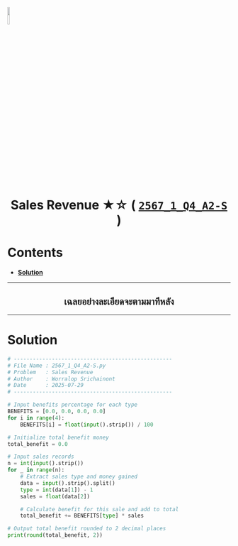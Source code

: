 <p align="left">
  <a href="../../README.md">
    <img src="../../../../Z99-OTHERS/00-common/00-back.png" style="width:10%">
  </a>
</p>

<div align="center">
  <h1>
    Sales Revenue ★☆ (
      <a href="https://drive.google.com/file/d/1dtHz7HJZBxXfQWcV1qD4toB7S1Lekbwi/view?usp=sharing">
        <code>2567_1_Q4_A2-S</code>
      </a>
    )
  </h1>
</div>

# Contents

-   [**Solution**](#solution)

---

<div align="center">
  <h2>เฉลยอย่างละเอียดจะตามมาทีหลัง</h2>
</div>

---

# Solution

```python
# --------------------------------------------------
# File Name : 2567_1_Q4_A2-S.py
# Problem   : Sales Revenue
# Author    : Worralop Srichainont
# Date      : 2025-07-29
# --------------------------------------------------

# Input benefits percentage for each type
BENEFITS = [0.0, 0.0, 0.0, 0.0]
for i in range(4):
    BENEFITS[i] = float(input().strip()) / 100

# Initialize total benefit money
total_benefit = 0.0

# Input sales records
n = int(input().strip())
for _ in range(n):
    # Extract sales type and money gained
    data = input().strip().split()
    type = int(data[1]) - 1
    sales = float(data[2])

    # Calculate benefit for this sale and add to total
    total_benefit += BENEFITS[type] * sales

# Output total benefit rounded to 2 decimal places
print(round(total_benefit, 2))
```
